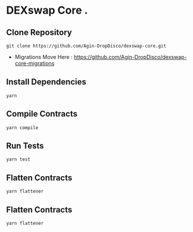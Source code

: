 # DEXswap Core . 

## Clone Repository

`git clone https://github.com/Agin-DropDisco/dexswap-core.git`

- Migrations Move Here : https://github.com/Agin-DropDisco/dexswap-core-migrations
## Install Dependencies

`yarn`

## Compile Contracts

`yarn compile`

## Run Tests

`yarn test`

## Flatten Contracts

`yarn flattener`

## Flatten Contracts

`yarn flattener`
